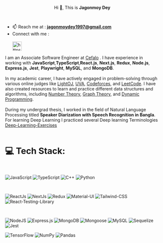 

<p align="center">Hi 👋, This is <strong>Jagonmoy Dey</strong></p>

<br>

- 📫 Reach me at : **jagonmoydey1997@gmail.com** <br>
- Connect with me : <br> <br>
<a href="https://www.linkedin.com/in/jagonmoy/" target="blank"><img align="center" src="https://cdn.jsdelivr.net/npm/simple-icons@3.0.1/icons/linkedin.svg" alt="https://www.linkedin.com/in/jagonmoy/" height="30" width="30" /></a>

I am an Associate Software Engineer at [Cefalo](https://www.cefalo.com/en/) . I have experience in working with **JavaScript**,**TypeScript**,**React.js**, **Next.js**, **Redux**, **Node.js**, **Express.js**, **Jest**, **Playwright**, **MySQL**, and **MongoDB**.
<br><br> 
In my academic career, I have actively engaged in problem-solving through various online judges like [LightOJ](https://lightoj.com/user/jagonmoy), [UVA](https://uhunt.onlinejudge.org/id/954978), [Codeforces](https://codeforces.com/profile/Jagonmoy), and [LeetCode](https://leetcode.com/Jagonmoy/). I have also created resources to learn and practice different data structures and algorithms, including [Number Theory](https://github.com/jagonmoy/Number-Theory), [Graph Theory](https://github.com/jagonmoy/Graph-Theory), and [Dynamic Programming](https://github.com/jagonmoy/Dynamic-Programming).
<br><br>
During my undergrad thesis, I worked in the field of Natural Language Processing titled **Speaker Diarization with Speech Recognition in Bangla**. For learning Deep Learning I practiced several Deep learning Terminologies [Deep-Learning-Exercises](https://github.com/jagonmoy/Deep-Learning-Exercises)
<br><br>

# 💻 Tech Stack:

<br>

![JavaScript](https://img.shields.io/badge/javascript-%23323330.svg?style=for-the-badge&logo=javascript&logoColor=%23F7DF1E) ![TypeScript](https://img.shields.io/badge/TypeScript-%23007ACC.svg?style=for-the-badge&logo=typescript&logoColor=white) ![C++](https://img.shields.io/badge/c++-%2300599C.svg?style=for-the-badge&logo=c%2B%2B&logoColor=white) ![Python](https://img.shields.io/badge/python-%2314354C.svg?style=for-the-badge&logo=python&logoColor=white)


<br>

![ReactJs](https://img.shields.io/badge/React-%2320232a.svg?style=for-the-badge&logo=react&logoColor=%2361DAFB) ![NextJs](https://img.shields.io/badge/Next.js-%23000000.svg?style=for-the-badge&logo=next.js&logoColor=white) ![Redux](https://img.shields.io/badge/Redux-%23764ABC.svg?style=for-the-badge&logo=redux&logoColor=white) ![Material-UI](https://img.shields.io/badge/Material--UI-%230081CB.svg?style=for-the-badge&logo=material-ui&logoColor=white)
![Tailwind-CSS](https://img.shields.io/badge/Tailwind%20CSS-%2338B2AC.svg?style=for-the-badge&logo=tailwind-css&logoColor=white) ![React-Testing-Library](https://img.shields.io/badge/React%20Testing%20Library-%23E33332.svg?style=for-the-badge&logo=testing-library&logoColor=white)


<br>

![NodeJS](https://img.shields.io/badge/node.js-6DA55F?style=for-the-badge&logo=node.js&logoColor=white) ![Express.js](https://img.shields.io/badge/express.js-%23404d59.svg?style=for-the-badge&logo=express&logoColor=%2361DAFB) ![MongoDB](https://img.shields.io/badge/MongoDB-%2347A248.svg?style=for-the-badge&logo=mongodb&logoColor=white)
![Mongoose](https://img.shields.io/badge/Mongoose-%23880000.svg?style=for-the-badge&logo=mongoose&logoColor=white) ![MySQL](https://img.shields.io/badge/mysql-%2300f.svg?style=for-the-badge&logo=mysql&logoColor=white) ![Sequelize](https://img.shields.io/badge/Sequelize-%23161F26.svg?style=for-the-badge&logo=sequelize&logoColor=white) ![Jest](https://img.shields.io/badge/Jest-%23C21325.svg?style=for-the-badge&logo=jest&logoColor=white)



![TensorFlow](https://img.shields.io/badge/TensorFlow-%23FF6F00.svg?style=for-the-badge&logo=tensorflow&logoColor=white) ![NumPy](https://img.shields.io/badge/NumPy-%23013243.svg?style=for-the-badge&logo=numpy&logoColor=white) ![Pandas](https://img.shields.io/badge/Pandas-%23150458.svg?style=for-the-badge&logo=pandas&logoColor=white)

